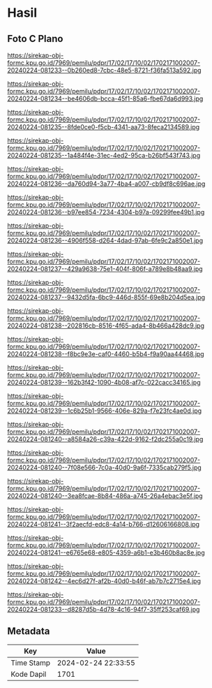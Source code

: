# Hasil

## Foto C Plano

https://sirekap-obj-formc.kpu.go.id/7969/pemilu/pdpr/17/02/17/10/02/1702171002007-20240224-081233--0b260ed8-7cbc-48e5-8721-f36fa513a592.jpg

https://sirekap-obj-formc.kpu.go.id/7969/pemilu/pdpr/17/02/17/10/02/1702171002007-20240224-081234--be4606db-bcca-45f1-85a6-fbe67da6d993.jpg

https://sirekap-obj-formc.kpu.go.id/7969/pemilu/pdpr/17/02/17/10/02/1702171002007-20240224-081235--8fde0ce0-f5cb-4341-aa73-8feca2134589.jpg

https://sirekap-obj-formc.kpu.go.id/7969/pemilu/pdpr/17/02/17/10/02/1702171002007-20240224-081235--1a484f4e-31ec-4ed2-95ca-b26bf543f743.jpg

https://sirekap-obj-formc.kpu.go.id/7969/pemilu/pdpr/17/02/17/10/02/1702171002007-20240224-081236--da760d94-3a77-4ba4-a007-cb9df8c696ae.jpg

https://sirekap-obj-formc.kpu.go.id/7969/pemilu/pdpr/17/02/17/10/02/1702171002007-20240224-081236--b97ee854-7234-4304-b97a-09299fee49b1.jpg

https://sirekap-obj-formc.kpu.go.id/7969/pemilu/pdpr/17/02/17/10/02/1702171002007-20240224-081236--4906f558-d264-4dad-97ab-6fe9c2a850e1.jpg

https://sirekap-obj-formc.kpu.go.id/7969/pemilu/pdpr/17/02/17/10/02/1702171002007-20240224-081237--429a9638-75e1-404f-806f-a789e8b48aa9.jpg

https://sirekap-obj-formc.kpu.go.id/7969/pemilu/pdpr/17/02/17/10/02/1702171002007-20240224-081237--9432d5fa-6bc9-446d-855f-69e8b204d5ea.jpg

https://sirekap-obj-formc.kpu.go.id/7969/pemilu/pdpr/17/02/17/10/02/1702171002007-20240224-081238--202816cb-8516-4f65-ada4-8b466a428dc9.jpg

https://sirekap-obj-formc.kpu.go.id/7969/pemilu/pdpr/17/02/17/10/02/1702171002007-20240224-081238--f8bc9e3e-caf0-4460-b5b4-f9a90aa44468.jpg

https://sirekap-obj-formc.kpu.go.id/7969/pemilu/pdpr/17/02/17/10/02/1702171002007-20240224-081239--162b3f42-1090-4b08-af7c-022cacc34165.jpg

https://sirekap-obj-formc.kpu.go.id/7969/pemilu/pdpr/17/02/17/10/02/1702171002007-20240224-081239--1c6b25b1-9566-406e-829a-f7e23fc4ae0d.jpg

https://sirekap-obj-formc.kpu.go.id/7969/pemilu/pdpr/17/02/17/10/02/1702171002007-20240224-081240--a8584a26-c39a-422d-9162-f2dc255a0c19.jpg

https://sirekap-obj-formc.kpu.go.id/7969/pemilu/pdpr/17/02/17/10/02/1702171002007-20240224-081240--7f08e566-7c0a-40d0-9a6f-7335cab279f5.jpg

https://sirekap-obj-formc.kpu.go.id/7969/pemilu/pdpr/17/02/17/10/02/1702171002007-20240224-081240--3ea8fcae-8b84-486a-a745-26a4ebac3e5f.jpg

https://sirekap-obj-formc.kpu.go.id/7969/pemilu/pdpr/17/02/17/10/02/1702171002007-20240224-081241--3f2aecfd-edc8-4a14-b766-d12606166808.jpg

https://sirekap-obj-formc.kpu.go.id/7969/pemilu/pdpr/17/02/17/10/02/1702171002007-20240224-081241--e6765e68-e805-4359-a6b1-e3b460b8ac8e.jpg

https://sirekap-obj-formc.kpu.go.id/7969/pemilu/pdpr/17/02/17/10/02/1702171002007-20240224-081242--4ec6d27f-af2b-40d0-b46f-ab7b7c2715e4.jpg

https://sirekap-obj-formc.kpu.go.id/7969/pemilu/pdpr/17/02/17/10/02/1702171002007-20240224-081233--d8287d5b-4d78-4c16-94f7-35ff253caf69.jpg


## Metadata

| Key        | Value               |
| ---------- | ------------------- |
| Time Stamp | 2024-02-24 22:33:55 |
| Kode Dapil | 1701                |



